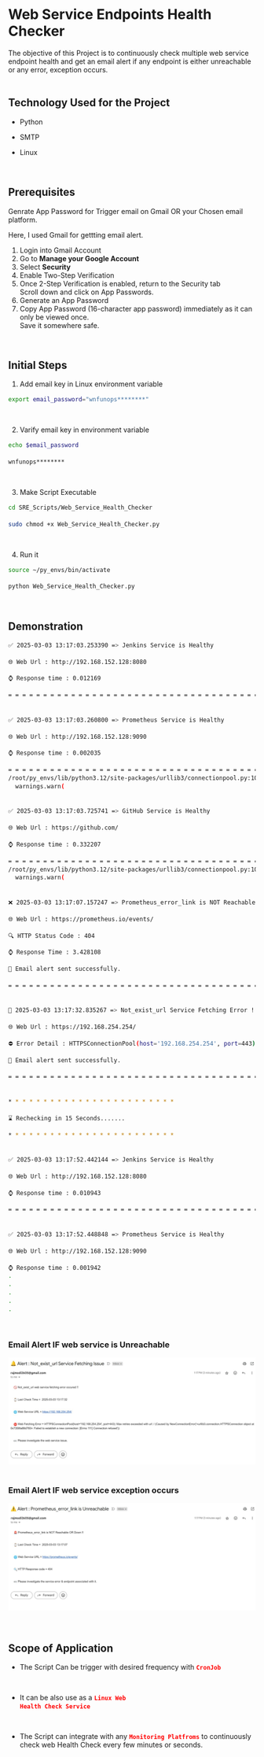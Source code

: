 # Web Service Endpoints Health Checker

The objective of this Project is to continuously check multiple web service endpoint health and get an email alert if any endpoint is either unreachable or any error, exception occurs.
<br>
<br>

## Technology Used for the Project

- Python

- SMTP

- Linux

<br>

## Prerequisites
Genrate App Password for Trigger email on Gmail OR your Chosen email platform. 

Here, I used Gmail for gettting email alert.

1. Login into Gmail Account
2. Go to **Manage your Google Account**
3. Select **Security**
4. Enable Two-Step Verification
5. Once 2-Step Verification is enabled, return to the Security tab
<br> Scroll down and click on App Passwords.
6. Generate an App Password
7. Copy App Password (16-character app password) immediately as it can only be viewed once.
<br> Save it somewhere safe.

<br>

## Initial Steps
1. Add email key in Linux environment variable

```bash
export email_password="wnfunops********"
```

<br>

2. Varify email key in environment variable

```bash
echo $email_password

wnfunops********
```

<br>

3. Make Script Executable 
```bash
cd SRE_Scripts/Web_Service_Health_Checker 

sudo chmod +x Web_Service_Health_Checker.py
```

<br>

4. Run it
```bash
source ~/py_envs/bin/activate

python Web_Service_Health_Checker.py
```
<br>

## Demonstration
``` bash
✅ 2025-03-03 13:17:03.253390 => Jenkins Service is Healthy

🌐 Web Url : http://192.168.152.128:8080

⌚ Response time : 0.012169

= = = = = = = = = = = = = = = = = = = = = = = = = = = = = = = = = = = = = = = = = = = = = = = = = = = = = = = = = = =


✅ 2025-03-03 13:17:03.260800 => Prometheus Service is Healthy

🌐 Web Url : http://192.168.152.128:9090

⌚ Response time : 0.002035

= = = = = = = = = = = = = = = = = = = = = = = = = = = = = = = = = = = = = = = = = = = = = = = = = = = = = = = = = = =
/root/py_envs/lib/python3.12/site-packages/urllib3/connectionpool.py:1097: InsecureRequestWarning: Unverified HTTPS request is being made to host 'github.com'. Adding certificate verification is strongly advised. See: https://urllib3.readthedocs.io/en/latest/advanced-usage.html#tls-warnings
  warnings.warn(


✅ 2025-03-03 13:17:03.725741 => GitHub Service is Healthy

🌐 Web Url : https://github.com/

⌚ Response time : 0.332207

= = = = = = = = = = = = = = = = = = = = = = = = = = = = = = = = = = = = = = = = = = = = = = = = = = = = = = = = = = =
/root/py_envs/lib/python3.12/site-packages/urllib3/connectionpool.py:1097: InsecureRequestWarning: Unverified HTTPS request is being made to host 'prometheus.io'. Adding certificate verification is strongly advised. See: https://urllib3.readthedocs.io/en/latest/advanced-usage.html#tls-warnings
  warnings.warn(


❌ 2025-03-03 13:17:07.157247 => Prometheus_error_link is NOT Reachable !!

🌐 Web Url : https://prometheus.io/events/

🔍 HTTP Status Code : 404

⌚ Response Time : 3.428108

📧 Email alert sent successfully.

= = = = = = = = = = = = = = = = = = = = = = = = = = = = = = = = = = = = = = = = = = = = = = = = = = = = = = = = = = =


🚫 2025-03-03 13:17:32.835267 => Not_exist_url Service Fetching Error !!

🌐 Web Url : https://192.168.254.254/

⛔ Error Detail : HTTPSConnectionPool(host='192.168.254.254', port=443): Max retries exceeded with url: / (Caused by NewConnectionError('<urllib3.connection.HTTPSConnection object at 0x7358fa88d760>: Failed to establish a new connection: [Errno 111] Connection refused'))

📧 Email alert sent successfully.

= = = = = = = = = = = = = = = = = = = = = = = = = = = = = = = = = = = = = = = = = = = = = = = = = = = = = = = = = = =


* * * * * * * * * * * * * * * * * * * * * * * *

⌛ Rechecking in 15 Seconds.......

* * * * * * * * * * * * * * * * * * * * * * * *


✅ 2025-03-03 13:17:52.442144 => Jenkins Service is Healthy

🌐 Web Url : http://192.168.152.128:8080

⌚ Response time : 0.010943

= = = = = = = = = = = = = = = = = = = = = = = = = = = = = = = = = = = = = = = = = = = = = = = = = = = = = = = = = = =


✅ 2025-03-03 13:17:52.448848 => Prometheus Service is Healthy

🌐 Web Url : http://192.168.152.128:9090

⌚ Response time : 0.001942
.
.
.
.
.
```
<br>


### Email Alert IF web service is Unreachable
![Email_Alert _For_Timeout_Error](https://github.com/rmodi2605/SRE_Scripts/blob/main/Web_Service_Health_Checker/images/Email_Alert%20_For_Timeout_Error.jpg)
<br>
<br>


### Email Alert IF web service exception occurs
![Email_Alert _For_Unreachable](https://github.com/rmodi2605/SRE_Scripts/blob/main/Web_Service_Health_Checker/images/Email_Alert%20_For_Unreachable.jpg)

<br>


## Scope of Application
- The Script Can be trigger with desired frequency with  <code style="color : Red">**CronJob**</code>
<br>

- It can be also use as a <code style="color : Red">**Linux Web Health Check Service**</code>
<br>

- The Script can integrate with any <code style="color : Red">**Monitoring Platfroms**</code> to continuously check web Health Check every few minutes or seconds.